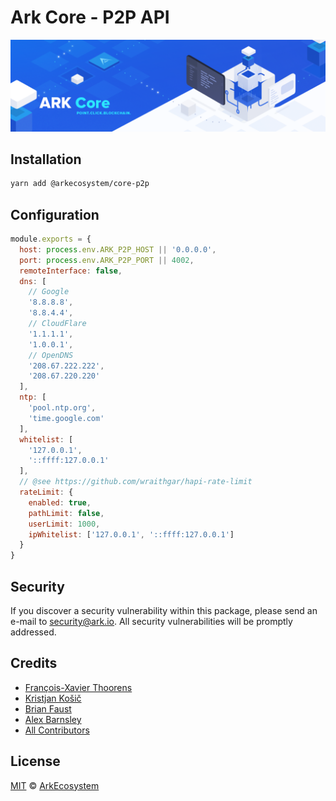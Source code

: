 # Ark Core - P2P API

<p align="center">
    <img src="../../banner.png?sanitize=true" />
</p>

## Installation

```bash
yarn add @arkecosystem/core-p2p
```

## Configuration

```js
module.exports = {
  host: process.env.ARK_P2P_HOST || '0.0.0.0',
  port: process.env.ARK_P2P_PORT || 4002,
  remoteInterface: false,
  dns: [
    // Google
    '8.8.8.8',
    '8.8.4.4',
    // CloudFlare
    '1.1.1.1',
    '1.0.0.1',
    // OpenDNS
    '208.67.222.222',
    '208.67.220.220'
  ],
  ntp: [
    'pool.ntp.org',
    'time.google.com'
  ],
  whitelist: [
    '127.0.0.1',
    '::ffff:127.0.0.1'
  ],
  // @see https://github.com/wraithgar/hapi-rate-limit
  rateLimit: {
    enabled: true,
    pathLimit: false,
    userLimit: 1000,
    ipWhitelist: ['127.0.0.1', '::ffff:127.0.0.1']
  }
}
```

## Security

If you discover a security vulnerability within this package, please send an e-mail to security@ark.io. All security vulnerabilities will be promptly addressed.

## Credits

- [François-Xavier Thoorens](https://github.com/fix)
- [Kristjan Košič](https://github.com/kristjank)
- [Brian Faust](https://github.com/faustbrian)
- [Alex Barnsley](https://github.com/alexbarnsley)
- [All Contributors](../../../../contributors)

## License

[MIT](LICENSE) © [ArkEcosystem](https://ark.io)
